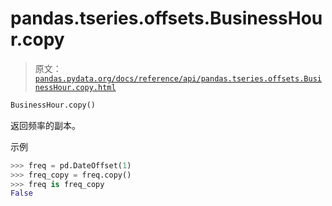 # pandas.tseries.offsets.BusinessHour.copy

> 原文：[`pandas.pydata.org/docs/reference/api/pandas.tseries.offsets.BusinessHour.copy.html`](https://pandas.pydata.org/docs/reference/api/pandas.tseries.offsets.BusinessHour.copy.html)

```py
BusinessHour.copy()
```

返回频率的副本。

示例

```py
>>> freq = pd.DateOffset(1)
>>> freq_copy = freq.copy()
>>> freq is freq_copy
False 
```
